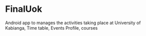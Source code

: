 # FinalUok
Android app to manages the activities taking place at University of Kabianga, Time table, Events Profile, courses
